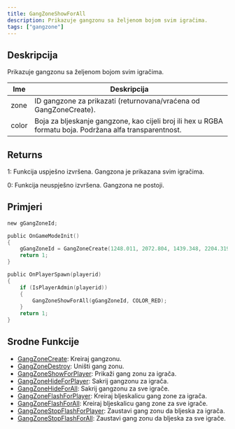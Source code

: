 ```yaml
---
title: GangZoneShowForAll
description: Prikazuje gangzonu sa željenom bojom svim igračima.
tags: ["gangzone"]
---
```


## Deskripcija

Prikazuje gangzonu sa željenom bojom svim igračima.

| Ime   | Deskripcija                                                                                              |
| ----- | -------------------------------------------------------------------------------------------------------- |
| zone  | ID gangzone za prikazati (returnovana/vraćena od GangZoneCreate).                                        |
| color | Boja za bljeskanje gangzone, kao cijeli broj ili hex u RGBA formatu boja. Podržana alfa transparentnost. |

## Returns

1: Funkcija uspješno izvršena. Gangzona je prikazana svim igračima.

0: Funkcija neuspješno izvršena. Gangzona ne postoji.

## Primjeri

```c
new gGangZoneId;

public OnGameModeInit()
{
    gGangZoneId = GangZoneCreate(1248.011, 2072.804, 1439.348, 2204.319);
    return 1;
}

public OnPlayerSpawn(playerid)
{
    if (IsPlayerAdmin(playerid))
    {
        GangZoneShowForAll(gGangZoneId, COLOR_RED);
    }
    return 1;
}
```

## Srodne Funkcije

- [GangZoneCreate](GangZoneCreate): Kreiraj gangzonu.
- [GangZoneDestroy](GangZoneDestroy): Uništi gang zonu.
- [GangZoneShowForPlayer](GangZoneShowForPlayer): Prikaži gang zonu za igrača.
- [GangZoneHideForPlayer](GangZoneHideForPlayer): Sakrij gangzonu za igrača.
- [GangZoneHideForAll](GangZoneHideForAll): Sakrij gangzonu za sve igrače.
- [GangZoneFlashForPlayer](GangZoneFlashForPlayer): Kreiraj bljeskalicu gang zone za igrača.
- [GangZoneFlashForAll](GangZoneFlashForAll): Kreiraj bljeskalicu gang zone za sve igrače.
- [GangZoneStopFlashForPlayer](GangZoneStopFlashForPlayer): Zaustavi gang zonu da bljeska za igrača.
- [GangZoneStopFlashForAll](GangZoneStopFlashForAll): Zaustavi gang zonu da bljeska za sve igrače.
